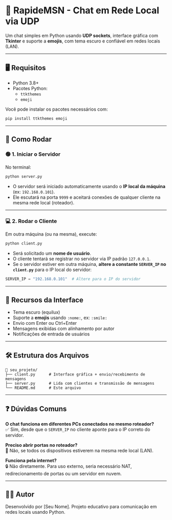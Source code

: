 # 💬 RapideMSN - Chat em Rede Local via UDP

Um chat simples em Python usando **UDP sockets**, interface gráfica com **Tkinter** e suporte a **emojis**, com tema escuro e confiável em redes locais (LAN).

---

## 🖥️ Requisitos

- Python 3.8+
- Pacotes Python:
  - `ttkthemes`
  - `emoji`

Você pode instalar os pacotes necessários com:

```bash
pip install ttkthemes emoji
```

---

## 🚀 Como Rodar

### 🟢 1. Iniciar o Servidor

No terminal:

```bash
python server.py
```

- O servidor será iniciado automaticamente usando o **IP local da máquina** (ex: `192.168.0.101`).
- Ele escutará na porta `9999` e aceitará conexões de qualquer cliente na mesma rede local (roteador).

---

### 💻 2. Rodar o Cliente

Em outra máquina (ou na mesma), execute:

```bash
python client.py
```

- Será solicitado um **nome de usuário**.
- O cliente tentará se registrar no servidor via IP padrão `127.0.0.1`.
- Se o servidor estiver em outra máquina, **altere a constante `SERVER_IP` no `client.py`** para o IP local do servidor:

```python
SERVER_IP = "192.168.0.101"  # Altere para o IP do servidor
```

---

## 🎨 Recursos da Interface

- Tema escuro (equilux)
- Suporte a **emojis** usando `:nome:`, ex: `:smile:`
- Envio com Enter ou Ctrl+Enter
- Mensagens exibidas com alinhamento por autor
- Notificações de entrada de usuários

---

## 🛠️ Estrutura dos Arquivos

```
📁 seu_projeto/
├── client.py      # Interface gráfica + envio/recebimento de mensagens
├── server.py      # Lida com clientes e transmissão de mensagens
└── README.md      # Este arquivo
```

---

## ❓ Dúvidas Comuns

**O chat funciona em diferentes PCs conectados no mesmo roteador?**  
✅ Sim, desde que o `SERVER_IP` no cliente aponte para o IP correto do servidor.

**Preciso abrir portas no roteador?**  
🚫 Não, se todos os dispositivos estiverem na mesma rede local (LAN).

**Funciona pela internet?**  
🔒 Não diretamente. Para uso externo, seria necessário NAT, redirecionamento de portas ou um servidor em nuvem.

---

## 🧑‍💻 Autor

Desenvolvido por [Seu Nome]. Projeto educativo para comunicação em redes locais usando Python.

